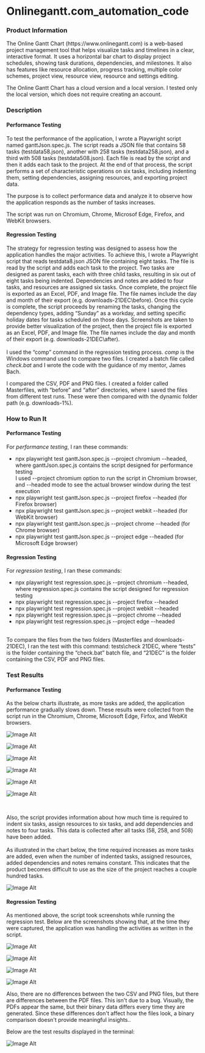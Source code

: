 # Onlinegantt.com_automation_code

<h3>Product Information</h3> <p> The Online Gantt Chart (https://www.onlinegantt.com) is a web-based project management tool that helps visualize tasks and timelines in a clear, interactive format. It uses a horizontal bar chart to display project schedules, showing task durations, dependencies, and milestones. It also has features like resource allocation, progress tracking, multiple color schemes, project view, resource view, resource and settings editing.<br>
 
The Online Gantt Chart has a cloud version and a local version. I tested only the local version, which does not require creating an account.
 </a> </p>

<h3>Description</h3> <p> <h4>Performance Testing</h4> </p> <p>To test the performance of the application, I wrote a Playwright script named ganttJson.spec.js. The script reads a JSON file that contains 58 tasks (testdata58.json), another with 258 tasks (testdata258.json), and a third with 508 tasks (testdata508.json). Each file is read by the script and then it adds each task to the project. At the end of that process, the script performs a set of characteristic operations on six tasks, including indenting them, setting dependencies, assigning resources, and exporting project data.<br>
 
The purpose is to collect performance data and analyze it to observe how the application responds as the number of tasks increases.<br>

The script was run on Chromium, Chrome, Microsof Edge, Firefox, and WebKit browsers.</p>

<h4>Regression Testing</h4> 
<p>The strategy for regression testing was designed to assess how the application handles the major activities. To achieve this, I wrote a Playwright script that reads testdata8.json JSON file containing eight tasks. The file is read by the script and adds each task to the project. Two tasks are designed as parent tasks, each with three child tasks, resulting in six out of eight tasks being indented. Dependencies and notes are added to four tasks, and resources are assigned six tasks. Once complete, the project file is exported as an Excel, PDF, and Image file. The file names include the day and month of their export (e.g. downloads-21DEC\before).
Once this cycle is complete, the script proceeds by renaming the tasks, changing the dependency types, adding “Sunday” as a workday, and setting specific holiday dates for tasks scheduled on those days. Screenshots are taken to provide better visualization of the project, then the project file is exported as an Excel, PDF, and Image file. The file names include the day and month of their export (e.g. downloads-21DEC\after).
<br>
<br> 
I used the “comp” command in the regression testing process. <i>comp</i> is the Windows command used to compare two files. I created a batch file called <i>check.bat</i> and I wrote the code with the guidance of my mentor, James Bach.
 
I compared the CSV, PDF and PNG files. I created a folder called Masterfiles, with “before” and “after” directories, where I saved the files from different test runs. These were then compared with the dynamic folder path (e.g. downloads-1%).

</p>

<h3>How to Run It</h3> <h4>Performance Testing</h4> 
For <i>performance testing</i>, I ran these commands: 
 <ul>
<li>npx playwright test ganttJson.spec.js --project chromium --headed, where ganttJson.spec.js contains the script designed for performance testing <br> I used --project chromium option to run the script in Chromium browser, and --headed mode to see the actual browser window during the test execution</li>
<li>npx playwright test ganttJson.spec.js --project firefox --headed (for Firefox browser)</li>
<li>npx playwright test ganttJson.spec.js --project webkit --headed (for WebKit browser)</li>
<li>npx playwright test ganttJson.spec.js --project chrome --headed (for Chrome browser)</li>
<li>npx playwright test ganttJson.spec.js --project edge --headed (for Microsoft Edge browser)</li>
 </ul>

<h4>Regression Testing</h4> 
For <i>regression testing</i>, I ran these commands:
 <ul>
<li>npx playwright test regression.spec.js --project chromium --headed, where regression.spec.js contains the script designed for regression testing</li>
<li>npx playwright test regression.spec.js --project firefox --headed</li>
<li>npx playwright test regression.spec.js --project webkit --headed</li>
<li>npx playwright test regression.spec.js --project chrome --headed</li>
<li>npx playwright test regression.spec.js --project edge --headed</li>
 </ul>
  <br>
To compare the files from the two folders (Masterfiles and downloads-21DEC), I ran the test with this command: tests\check 21DEC, where “tests” is the folder containing the “check.bat” batch file, and “21DEC” is the folder containing the CSV, PDF and PNG files.

<h3>Test Results</h3> <h4>Performance Testing</h4> <p>As the below charts illustrate, as more tasks are added, the application performance gradually slows down. These results were collected from the script run in the Chromium, Chrome, Microsoft Edge, Firfox, and WebKit browsers.  </p>

![Image Alt](https://github.com/user-attachments/assets/efe7203a-6d75-4ff9-981c-0ab69d120ee7)

![Image Alt](https://github.com/user-attachments/assets/1385649a-4834-4616-80c3-4c10ee618440)

![Image Alt](https://github.com/user-attachments/assets/0b69cc64-6fa8-4403-af8a-f163512dcf6b)

![Image Alt](https://github.com/user-attachments/assets/45c40d0b-171c-4bbb-964b-b5fd134b401d)

![Image Alt](https://github.com/user-attachments/assets/38ea296c-3a7b-4006-80d6-4a7c7f78b73c)

![Image Alt](https://github.com/user-attachments/assets/3ed3bc10-d27f-4904-9b47-3aa038c4bd50)


<br>
<p>Also, the script provides information about how much time is required to indent six tasks, assign resources to six tasks, and add dependencies and notes to four tasks. This data is collected after all tasks (58, 258, and 508) have been added. <br>
<br>
As illustrated in the chart below, the time required increases as more tasks are added, even when the number of indented tasks, assigned resources, added dependencies and notes remains constant.  This indicates that the product becomes difficult to use as the size of the project reaches a couple hundred tasks.
</p>

![Image Alt](https://github.com/user-attachments/assets/9a861d8c-fb49-49e4-8646-765ecf23482d)

<h4>Regression Testing</h4> 
<p>As mentioned above, the script took screenshots while running the regression test. Below are the screenshots showing that, at the time they were captured, the application was handling the activities as written in the script.

![Image Alt](https://github.com/user-attachments/assets/2c6c13ed-dfc2-435a-a4fb-5879fe7383da)

![Image Alt](https://github.com/user-attachments/assets/28919388-d1fa-4176-b65c-09603a0f963c)

![Image Alt](https://github.com/user-attachments/assets/bdfddd5d-0bca-4c2c-9ac3-385d091fec7c)

![Image Alt](https://github.com/user-attachments/assets/31ebe72d-d4d0-4183-9b63-a518d77cd51c)

Also, there are no differences between the two CSV and PNG files, but there are differences between the PDF files. This isn't due to a bug. Visually, the PDFs appear the same, but their binary data differs every time they are generated. Since these differences don't affect how the files look, a binary comparison doesn't provide meaningful insights..

Below are the test results displayed in the terminal:

![Image Alt](https://github.com/user-attachments/assets/2e5cf441-e20c-4273-9ccd-d888342deecb)

</p>



